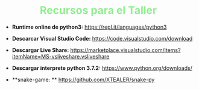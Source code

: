 <h1 style="text-align: center; color: lightgreen;">Recursos para el Taller</h1>



- **Runtime online de python3:** https://repl.it/languages/python3

- **Descarcar Visual Studio Code:** https://code.visualstudio.com/download
- **Descargar Live Share:** https://marketplace.visualstudio.com/items?itemName=MS-vsliveshare.vsliveshare

- **Descargar interprete python 3.7.2:** https://www.python.org/downloads/

- **snake-game: ** https://github.com/XTEALER/snake-py

